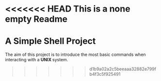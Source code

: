 <<<<<<< HEAD
This is a none empty Readme
=======
# A Simple Shell Project
The aim of this project is to introduce the most basic commands when interacting with a <b> UNIX </b> system.
>>>>>>> d1b9a02a2c5beeaaa32882e799fb4f3c5f925491
